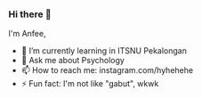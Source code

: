 ### Hi there 👋

I'm Anfee, 

- 🌱 I’m currently learning in ITSNU Pekalongan
- 💬 Ask me about Psychology
- 📫 How to reach me: instagram.com/hyhehehe
- ⚡ Fun fact: I'm not like "gabut", wkwk
